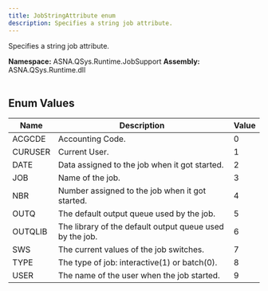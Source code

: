 ```yaml
---
title: JobStringAttribute enum
description: Specifies a string job attribute.
---
```


Specifies a string job attribute.

**Namespace:** ASNA.QSys.Runtime.JobSupport
**Assembly:** ASNA.QSys.Runtime.dll
<br>
<br>

## Enum Values

| Name | Description | Value
| --- | --- | --- 
| ACGCDE | Accounting Code. | 0 |
| CURUSER | Current User. | 1 |
| DATE | Data assigned to the job when it got started. | 2 |
| JOB | Name of the job. | 3 |
| NBR | Number assigned to the job when it got started. | 4 |
| OUTQ | The default output queue used by the job. | 5 |
| OUTQLIB | The library of the default output queue used by the job. | 6 |
| SWS | The current values of the job switches. | 7 |
| TYPE | The type of job: interactive(1) or batch(0). | 8 |
| USER | The name of the user when the job started. | 9 |
